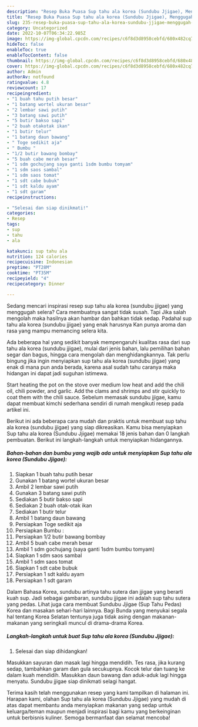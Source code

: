 ```yaml
---
description: "Resep Buka Puasa Sup tahu ala korea (Sundubu Jjigae), Menggugah Selera"
title: "Resep Buka Puasa Sup tahu ala korea (Sundubu Jjigae), Menggugah Selera"
slug: 235-resep-buka-puasa-sup-tahu-ala-korea-sundubu-jjigae-menggugah-selera
category: Uncategorized
date: 2022-10-07T06:34:22.985Z
image: https://img-global.cpcdn.com/recipes/c6f8d3d8958cebfd/680x482cq70/sup-tahu-ala-korea-sundubu-jjigae-foto-resep-utama.jpg
hideToc: false
enableToc: true
enableTocContent: false
thumbnail: https://img-global.cpcdn.com/recipes/c6f8d3d8958cebfd/680x482cq70/sup-tahu-ala-korea-sundubu-jjigae-foto-resep-utama.jpg
cover: https://img-global.cpcdn.com/recipes/c6f8d3d8958cebfd/680x482cq70/sup-tahu-ala-korea-sundubu-jjigae-foto-resep-utama.jpg
author: Admin
authorAv: notfound
ratingvalue: 4.8
reviewcount: 17
recipeingredient:
- "1 buah tahu putih besar"
- "1 batang wortel ukuran besar"
- "2 lembar sawi putih"
- "3 batang sawi putih"
- "5 butir bakso sapi"
- "2 buah otakotak ikan"
- "1 butir telur"
- "1 batang daun bawang"
- " Toge sedikit aja"
- " Bumbu "
- "1/2 butir bawang bombay"
- "5 buah cabe merah besar"
- "1 sdm gochujang saya ganti 1sdm bumbu tomyam"
- "1 sdm saos sambal"
- "1 sdm saos tomat"
- "1 sdt cabe bubuk"
- "1 sdt kaldu ayam"
- "1 sdt garam"
recipeinstructions:

- "Selesai dan siap dinikmati!"
categories:
- Resep
tags:
- sup
- tahu
- ala

katakunci: sup tahu ala 
nutrition: 124 calories
recipecuisine: Indonesian
preptime: "PT28M"
cooktime: "PT35M"
recipeyield: "4"
recipecategory: Dinner

---
```



Sedang mencari inspirasi resep sup tahu ala korea (sundubu jjigae) yang menggugah selera? Cara membuatnya sangat tidak susah. Tapi Jika salah mengolah maka hasilnya akan hambar dan bahkan tidak sedap. Padahal sup tahu ala korea (sundubu jjigae) yang enak harusnya Kan punya aroma dan rasa yang mampu memancing selera kita.


Ada beberapa hal yang sedikit banyak mempengaruhi kualitas rasa dari sup tahu ala korea (sundubu jjigae), mulai dari jenis bahan, lalu pemilihan bahan segar dan bagus, hingga cara mengolah dan menghidangkannya. Tak perlu bingung jika ingin menyiapkan sup tahu ala korea (sundubu jjigae) yang enak di mana pun anda berada, karena asal sudah tahu caranya maka hidangan ini dapat jadi suguhan istimewa.

Start heating the pot on the stove over medium low heat and add the chili oil, chili powder, and garlic. Add the clams and shrimps and stir quickly to coat them with the chili sauce. Sebelum memasak sundubu jjigae, kamu dapat membuat kimchi sederhana sendiri di rumah mengikuti resep pada artikel ini.


Berikut ini ada beberapa cara mudah dan praktis untuk membuat sup tahu ala korea (sundubu jjigae) yang siap dikreasikan. Kamu bisa menyiapkan Sup tahu ala korea (Sundubu Jjigae) memakai 18 jenis bahan dan 0 langkah pembuatan. Berikut ini langkah-langkah untuk menyiapkan hidangannya.

<!--inarticleads1-->

##### Bahan-bahan dan bumbu yang wajib ada untuk menyiapkan Sup tahu ala korea (Sundubu Jjigae):

1. Siapkan 1 buah tahu putih besar
1. Gunakan 1 batang wortel ukuran besar
1. Ambil 2 lembar sawi putih
1. Gunakan 3 batang sawi putih
1. Sediakan 5 butir bakso sapi
1. Sediakan 2 buah otak-otak ikan
1. Sediakan 1 butir telur
1. Ambil 1 batang daun bawang
1. Persiapkan  Toge sedikit aja
1. Persiapkan  Bumbu :
1. Persiapkan 1/2 butir bawang bombay
1. Ambil 5 buah cabe merah besar
1. Ambil 1 sdm gochujang (saya ganti 1sdm bumbu tomyam)
1. Siapkan 1 sdm saos sambal
1. Ambil 1 sdm saos tomat
1. Siapkan 1 sdt cabe bubuk
1. Persiapkan 1 sdt kaldu ayam
1. Persiapkan 1 sdt garam


Dalam Bahasa Korea, sundubu artinya tahu sutera dan jjigae yang berarti kuah sup. Jadi sebagai gambaran, sundubu jjigae ini adalah sup tahu sutera yang pedas. Lihat juga cara membuat Sundubu Jjigae (Sup Tahu Pedas) Korea dan masakan sehari-hari lainnya. Bagi Bunda yang menyukai segala hal tentang Korea Selatan tentunya juga tidak asing dengan makanan-makanan yang seringkali muncul di drama-drama Korea. 

<!--inarticleads2-->

##### Langkah-langkah untuk buat Sup tahu ala korea (Sundubu Jjigae):


1. Selesai dan siap dihidangkan!

Masukkan sayuran dan masak lagi hingga mendidih. Tes rasa, jika kurang sedap, tambahkan garam dan gula secukupnya. Kocok telur dan tuang ke dalam kuah mendidih. Masukkan daun bawang dan aduk-aduk lagi hingga menyatu. Sundubu jjigae siap dinikmati selagi hangat. 

Terima kasih telah menggunakan resep yang kami tampilkan di halaman ini. Harapan kami, olahan Sup tahu ala korea (Sundubu Jjigae) yang mudah di atas dapat membantu anda menyiapkan makanan yang sedap untuk keluarga/teman maupun menjadi inspirasi bagi kamu yang berkeinginan untuk berbisnis kuliner. Semoga bermanfaat dan selamat mencoba!
